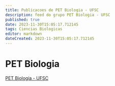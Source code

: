 ```yaml
---
title: Publicacoes de PET Biologia - UFSC 
description: feed do grupo PET Biologia - UFSC
published: true
date: 2023-11-30T15:05:17.712145
tags: Ciencias Biologicas
editor: markdown
dateCreated: 2023-11-30T15:05:17.712145
---
```


# PET Biologia
[PET Biologia - UFSC](/grupo/84PETBiologiaUFSC)